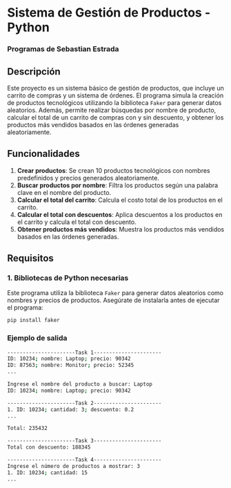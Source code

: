 # Sistema de Gestión de Productos - Python

### Programas de Sebastian Estrada

## Descripción

Este proyecto es un sistema básico de gestión de productos, que incluye un carrito de compras y un sistema de órdenes. El programa simula la creación de productos tecnológicos utilizando la biblioteca `Faker` para generar datos aleatorios. Además, permite realizar búsquedas por nombre de producto, calcular el total de un carrito de compras con y sin descuento, y obtener los productos más vendidos basados en las órdenes generadas aleatoriamente.

## Funcionalidades

1. **Crear productos**: Se crean 10 productos tecnológicos con nombres predefinidos y precios generados aleatoriamente.
2. **Buscar productos por nombre**: Filtra los productos según una palabra clave en el nombre del producto.
3. **Calcular el total del carrito**: Calcula el costo total de los productos en el carrito.
4. **Calcular el total con descuentos**: Aplica descuentos a los productos en el carrito y calcula el total con descuento.
5. **Obtener productos más vendidos**: Muestra los productos más vendidos basados en las órdenes generadas.

## Requisitos

### 1. **Bibliotecas de Python necesarias**

Este programa utiliza la biblioteca `Faker` para generar datos aleatorios como nombres y precios de productos. Asegúrate de instalarla antes de ejecutar el programa:

```bash
pip install faker
```

### Ejemplo de salida

```bash
----------------------Task 1----------------------
ID: 10234; nombre: Laptop; precio: 90342
ID: 87563; nombre: Monitor; precio: 52345
...

Ingrese el nombre del producto a buscar: Laptop
ID: 10234; nombre: Laptop; precio: 90342

----------------------Task 2----------------------
1. ID: 10234; cantidad: 3; descuento: 0.2
...

Total: 235432

----------------------Task 3----------------------
Total con descuento: 188345

----------------------Task 4----------------------
Ingrese el número de productos a mostrar: 3
1. ID: 10234; cantidad: 15
...
```